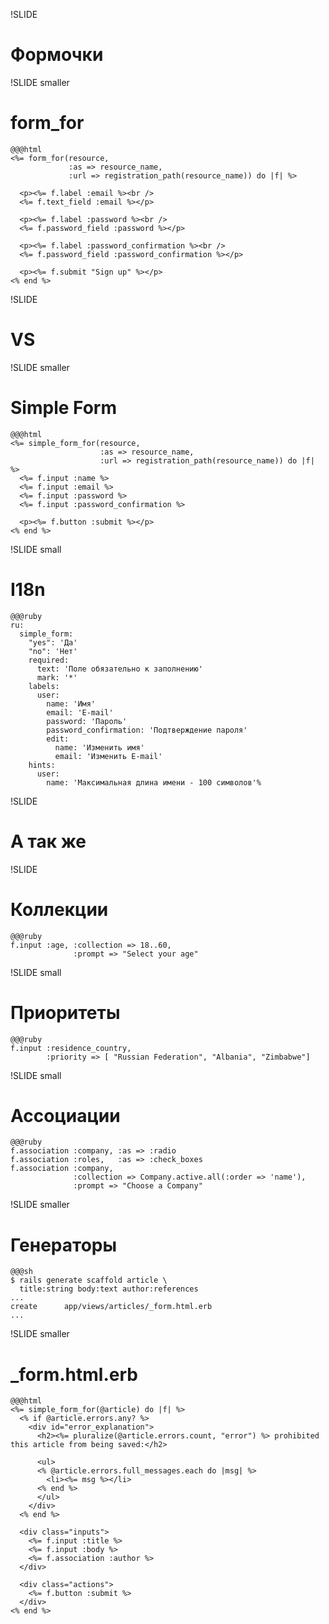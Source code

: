 !SLIDE 
# Формочки #

!SLIDE smaller
# form_for #
    @@@html
    <%= form_for(resource, 
                 :as => resource_name, 
                 :url => registration_path(resource_name)) do |f| %>

      <p><%= f.label :email %><br />
      <%= f.text_field :email %></p>

      <p><%= f.label :password %><br />
      <%= f.password_field :password %></p>

      <p><%= f.label :password_confirmation %><br />
      <%= f.password_field :password_confirmation %></p>

      <p><%= f.submit "Sign up" %></p>
    <% end %>

!SLIDE 
# VS #

!SLIDE smaller
# Simple Form #
    @@@html
    <%= simple_form_for(resource, 
                        :as => resource_name, 
                        :url => registration_path(resource_name)) do |f| %>
      <%= f.input :name %>
      <%= f.input :email %>
      <%= f.input :password %>
      <%= f.input :password_confirmation %>

      <p><%= f.button :submit %></p>
    <% end %>

!SLIDE small
# I18n #
    @@@ruby
    ru:
      simple_form:
        "yes": 'Да'
        "no": 'Нет'
        required:
          text: 'Поле обязательно к заполнению'
          mark: '*'
        labels:
          user:
            name: 'Имя'
            email: 'E-mail'
            password: 'Пароль'
            password_confirmation: 'Подтверждение пароля'
            edit:
              name: 'Изменить имя'
              email: 'Изменить E-mail'
        hints:
          user:
            name: 'Максимальная длина имени - 100 символов'%

!SLIDE 
# А так же #

!SLIDE
# Коллекции #

    @@@ruby
    f.input :age, :collection => 18..60, 
                  :prompt => "Select your age"

!SLIDE small
# Приоритеты #

    @@@ruby
    f.input :residence_country, 
            :priority => [ "Russian Federation", "Albania", "Zimbabwe"]

!SLIDE small
# Ассоциации #

    @@@ruby
    f.association :company, :as => :radio
    f.association :roles,   :as => :check_boxes
    f.association :company, 
                  :collection => Company.active.all(:order => 'name'), 
                  :prompt => "Choose a Company"

!SLIDE smaller
# Генераторы #

    @@@sh
    $ rails generate scaffold article \
      title:string body:text author:references
    ...
    create      app/views/articles/_form.html.erb
    ...

!SLIDE smaller
# _form.html.erb #

    @@@html
    <%= simple_form_for(@article) do |f| %>
      <% if @article.errors.any? %>
        <div id="error_explanation">
          <h2><%= pluralize(@article.errors.count, "error") %> prohibited this article from being saved:</h2>

          <ul>
          <% @article.errors.full_messages.each do |msg| %>
            <li><%= msg %></li>
          <% end %>
          </ul>
        </div>
      <% end %>

      <div class="inputs">
        <%= f.input :title %>
        <%= f.input :body %>
        <%= f.association :author %>
      </div>

      <div class="actions">
        <%= f.button :submit %>
      </div>
    <% end %>

